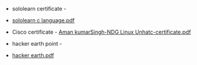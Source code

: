 * sololearn certificate -
* [sololearn c language.pdf](https://github.com/Amanchotu/M1_Projectgoal_vote/files/8133311/sololearn.c.language.pdf)

* Cisco certificate -
[Aman kumarSingh-NDG Linux Unhatc-certificate.pdf](https://github.com/Amanchotu/M1_Project1--app-uti-game-/files/8013909/Aman.kumarSingh-NDG.Linux.Unhatc-certificate.pdf)
* hacker earth  point -
* [hacker earth.pdf](https://github.com/Amanchotu/M1_Projectgoal_vote/files/8133314/hacker.earth.pdf)
